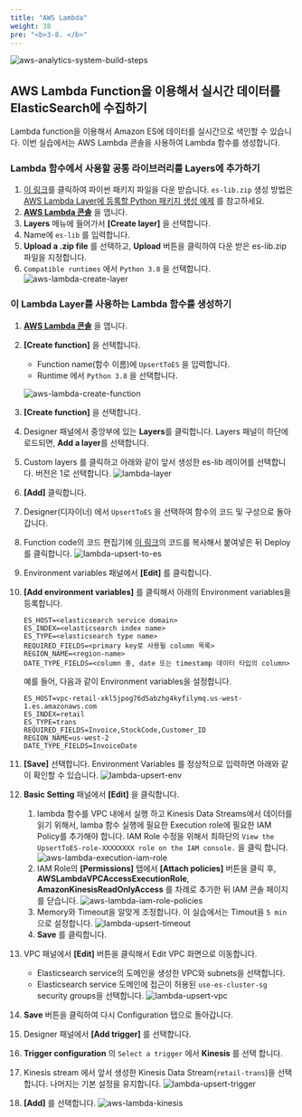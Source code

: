 ```yaml
---
title: "AWS Lambda"
weight: 38
pre: "<b>3-8. </b>"
---
```


![aws-analytics-system-build-steps](/analytics-on-aws/images/aws-analytics-system-build-steps.svg)

## AWS Lambda Function을 이용해서 실시간 데이터를 ElasticSearch에 수집하기

Lambda function을 이용해서 Amazon ES에 데이터를 실시간으로 색인할 수 있습니다.
이번 실습에서는 AWS Lambda 콘솔을 사용하여 Lambda 함수를 생성합니다.

### Lambda 함수에서 사용할 공통 라이브러리를 Layers에 추가하기
1. [이 링크](https://github.com/ksmin23/aws-analytics-immersion-day/raw/main/resources/es-lib.zip)를 클릭하여 파이썬 패키지 파일을 다운 받습니다. `es-lib.zip` 생성 방법은 
[AWS Lambda Layer에 등록할 Python 패키지 생성 예제](/ko/reference/) 를 참고하세요.
1. **[AWS Lambda 콘솔](https://console.aws.amazon.com/lambda/home)** 을 엽니다.
2. **Layers** 메뉴에 들어가서 **\[Create layer\]** 을 선택합니다.
3. Name에 `es-lib` 를 입력합니다.
4. **Upload a .zip file** 를 선택하고, **Upload** 버튼을 클릭하여 다운 받은 es-lib.zip 파일을 지정합니다.
5. `Compatible runtimes` 에서 `Python 3.8` 을 선택합니다.
![aws-lambda-create-layer](/analytics-on-aws/images/aws-lambda-create-layer.png)

### 이 Lambda Layer를 사용하는 Lambda 함수를 생성하기
1. **[AWS Lambda 콘솔](https://console.aws.amazon.com/lambda/home)** 을 엽니다.
2. **\[Create function\]** 을 선택합니다.
   * Function name(함수 이름)에 `UpsertToES` 을 입력합니다.
   * Runtime 에서 `Python 3.8` 을 선택합니다.

   ![aws-lambda-create-function](/analytics-on-aws/images/aws-lambda-create-function.png)

3. **\[Create function\]** 을 선택합니다.
4. Designer 패널에서 중앙부에 있는 **Layers**를 클릭합니다. Layers 패널이 하단에 로드되면, **Add a layer**를 선택합니다.
5. Custom layers 를 클릭하고 아래와 같이 앞서 생성한 es-lib 레이어를 선택합니다. 버전은 1로 선택합니다.
   ![lambda-layer](/analytics-on-aws/images/lambda-layer.png)

6. **\[Add\]** 클릭합니다.
7. Designer(디자이너) 에서 `UpsertToES` 을 선택하여 함수의 코드 및 구성으로 돌아갑니다.
8.  Function code의 코드 편집기에 [이 링크](https://raw.githubusercontent.com/ksmin23/aws-analytics-immersion-day/main/src/main/python/UpsertToES/upsert_to_es.py)의 코드를 복사해서 붙여넣은 뒤 Deploy 를 클릭합니다.
   ![lambda-upsert-to-es](/analytics-on-aws/images/lambda-upsert-to-es.png)

9.  Environment variables 패널에서 **\[Edit\]** 를 클릭합니다.
10. **\[Add environment variables\]** 를 클릭해서 아래의 Environment variables을 등록합니다.
    ```shell script
    ES_HOST=<elasticsearch service domain>
    ES_INDEX=<elasticsearch index name>
    ES_TYPE=<elasticsearch type name>
    REQUIRED_FIELDS=<primary key로 사용될 column 목록>
    REGION_NAME=<region-name>
    DATE_TYPE_FIELDS=<column 중, date 또는 timestamp 데이터 타입의 column>
    ```
    예를 들어, 다음과 같이 Environment variables을 설정합니다.
    ```buildoutcfg
    ES_HOST=vpc-retail-xkl5jpog76d5abzhg4kyfilymq.us-west-1.es.amazonaws.com
    ES_INDEX=retail
    ES_TYPE=trans
    REQUIRED_FIELDS=Invoice,StockCode,Customer_ID
    REGION_NAME=us-west-2
    DATE_TYPE_FIELDS=InvoiceDate
    ```
    
11. **\[Save\]** 선택합니다. Environment Variables 를 정상적으로 입력하면 아래와 같이 확인할 수 있습니다.
    ![lambda-upsert-env](/analytics-on-aws/images/lambda-upsert-env.png)
12. **Basic Setting** 패널에서 **[Edit]** 을 클릭합니다. 
    1.  lambda 함수를 VPC 내에서 실행 하고 Kinesis Data Streams에서 데이터를 읽기 위해서, lamba 함수 실행에 필요한 Execution role에 필요한 IAM Policy를 추가해야 합니다.
    IAM Role 수정을 위해서 최하단의 `View the UpsertToES-role-XXXXXXXX role on the IAM console.` 을 클릭 합니다.
    ![aws-lambda-execution-iam-role](/analytics-on-aws/images/lambda-upsert-role.png)
    1.  IAM Role의 **\[Permissions\]** 탭에서 **\[Attach policies\]** 버튼을 클릭 후, 
    **AWSLambdaVPCAccessExecutionRole**, **AmazonKinesisReadOnlyAccess** 를 차례로 추가한 뒤 IAM 콘솔 페이지를 닫습니다.
    ![aws-lambda-iam-role-policies](/analytics-on-aws/images/aws-lambda-iam-role-policies.png)
    2. Memory와 Timeout을 알맞게 조정합니다. 이 실습에서는 Timout을 `5 min` 으로 설정합니다.
    ![lambda-upsert-timeout](/analytics-on-aws/images/lambda-upsert-timeout.png)
    3. **Save** 를 클릭합니다.
13. VPC 패널에서 **\[Edit\]** 버튼을 클릭해서 Edit VPC 화면으로 이동합니다. 
    * Elasticsearch service의 도메인을 생성한 VPC와 subnets을 선택합니다.
    * Elasticsearch service 도메인에 접근이 허용된 `use-es-cluster-sg`
security groups을 선택합니다.
    ![lambda-upsert-vpc](/analytics-on-aws/images/lambda-upsert-vpc.png)

1.  **Save** 버튼을 클릭하여 다시 Configuration 탭으로 돌아갑니다.
2.  Designer 패널에서 **\[Add trigger\]** 를 선택합니다.
3.  **Trigger configuration** 의 `Select a trigger` 에서 **Kinesis** 를 선택 합니다.
4.  Kinesis stream 에서 앞서 생성한 Kinesis Data Stream(`retail-trans`)을 선택합니다. 나머지는 기본 설정을 유지합니다.
    ![lambda-upsert-trigger](/analytics-on-aws/images/lambda-upsert-trigger.png)

5.  **\[Add\]** 를 선택합니다.
![aws-lambda-kinesis](/analytics-on-aws/images/aws-lambda-kinesis.png)

